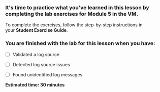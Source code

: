 
### It's time to practice what you've learned in this lesson by completing the lab exercises for Module 5 in the VM. 

To complete the exercises, follow the step-by-step instructions in your **Student Exercise Guide**.


### **You are finished with the lab for this lesson when you have:** 

 - [ ] Validated a log source
    
 - [ ] Detected log source issues
    
 - [ ] Found unidentified log messages


**Estimated time: 30 minutes**


